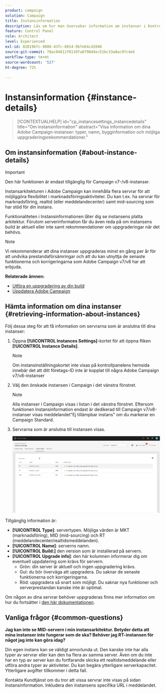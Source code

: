 ```yaml
---
product: campaign
solution: Campaign
title: Instansinformation
description: Läs om hur man övervakar information om instanser i Kontrollpanelen
feature: Control Panel
role: Architect
level: Experienced
exl-id: 02819bfc-9886-43fc-8014-9bfe64c42048
source-git-commit: 78ac04811f0110fa8f90d4ec51bc33a0ac97c4eb
workflow-type: tm+mt
source-wordcount: '527'
ht-degree: 72%

---
```


# Instansinformation {#instance-details}

>[!CONTEXTUALHELP]
>id="cp_instancesettings_instancedetails"
>title="Om instansinformation"
>abstract="Visa information om dina Adobe Campaign-instanser: typer, namn, bygginformation och möjliga uppgraderingsrekommendationer."

## Om instansinformation {#about-instance-details}

>[!IMPORTANT]
>
>Den här funktionen är endast tillgänglig för Campaign v7-/v8-instanser.

Instansarkitekturen i Adobe Campaign kan innehålla flera servrar för att möjliggöra flexibilitet i marknadsföringsaktiviteter. Du kan t.ex. ha servrar för marknadsföring, realtid (eller meddelandecenter) samt mid-sourcing som har stöd för din instans.

Funktionaliteten i Instansinformationen låter dig se instansens platta arkitektur. Förutom serverinformation får du även reda på om instansens build är aktuell eller inte samt rekommendationer om uppgraderingar när det behövs.

>[!NOTE]
>
>Vi rekommenderar att dina instanser uppgraderas minst en gång per år för att undvika prestandaförsämringar och att du kan utnyttja de senaste funktionerna och korrigeringarna som Adobe Campaign v7/v8 har att erbjuda.

**Relaterade ämnen:**

* [Utföra en uppgradering av din build](https://experienceleague.adobe.com/docs/campaign-classic/using/monitoring-campaign-classic/updating-adobe-campaign/build-upgrade.html)
* [Uppdatera Adobe Campaign](https://experienceleague.adobe.com/docs/campaign-classic/using/monitoring-campaign-classic/updating-adobe-campaign/introduction.html)

## Hämta information om dina instanser {#retrieving-information-about-instances}

Följ dessa steg för att få information om servrarna som är anslutna till dina instanser:

1. Öppna **[!UICONTROL Instances Settings]**-kortet för att öppna fliken **[!UICONTROL Instance Details]**.

   >[!NOTE]
   >
   >Om instansinställningskortet inte visas på kontrollpanelens hemsida innebär det att ditt företags-ID inte är kopplat till några Adobe Campaign v7/v8-instanser

1. Välj den önskade instansen i Campaign i det vänstra fönstret.

   >[!NOTE]
   >
   >Alla instanser i Campaign visas i listan i det vänstra fönstret. Eftersom funktionen Instansinformation endast är dedikerad till Campaign v7/v8-instanser visas meddelandet&quot;Ej tillämpbar instans&quot; om du markerar en Campaign Standard.

1. Servrarna som är anslutna till instansen visas.

   ![](assets/instance_details.png)

Tillgänglig information är:

* **[!UICONTROL Type]**: servertypen. Möjliga värden är MKT (marknadsföring), MID (mid-sourcing) och RT (meddelandecenter/realtidsmeddelanden).
* **[!UICONTROL Name]**: serverns namn.
* **[!UICONTROL Build:]** den version som är installerad på servern.
* **[!UICONTROL Upgrade info]**: den här kolumnen informerar dig om eventuell uppdatering som krävs för servern.
   * Grön: din server är aktuell och ingen uppgradering krävs.
   * Gul: du bör överväga att uppgradera. Du saknar de senaste funktionerna och korrigeringarna.
   * Röd: uppgradera så snart som möjligt. Du saknar nya funktioner och serverprestandan kanske inte är optimal.

Om någon av dina servrar behöver uppgraderas finns mer information om hur du fortsätter i [den här dokumentationen](https://experienceleague.adobe.com/docs/campaign-classic/using/monitoring-campaign-classic/updating-adobe-campaign/build-upgrade.html).

## Vanliga frågor {#common-questions}

**Jag kan inte se MID-servern i min instansarkitektur. Betyder detta att mina instanser inte fungerar som de ska? Behöver jag RT-instansen för något jag inte kan göra idag?**

Din egen instans kan se väldigt annorlunda ut. Den kanske inte har alla typer av servrar eller kan den ha flera av samma server. Även om du inte har en typ av server kan du fortfarande skicka ett realtidsmeddelande eller utföra andra typer av aktiviteter. Du kan begära ytterligare serverkapacitet. Ytterligare avgifter tillkommer i detta fall.

Kontakta Kundtjänst om du tror att vissa servrar inte visas på sidan Instansinformation. Inkludera den instansens specifika URL i meddelandet.

